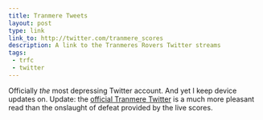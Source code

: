 ```yaml
---
title: Tranmere Tweets
layout: post
type: link
link_to: http://twitter.com/tranmere_scores
description: A link to the Tranmeres Rovers Twitter streams
tags:
 - trfc
 - twitter
---
```

Officially _the_ most depressing Twitter account. And yet I keep device updates on. Update: the [official Tranmere Twitter](http://twitter.com/tranmere_scores) is a much more pleasant read than the onslaught of defeat provided by the live scores.